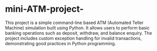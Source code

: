 # mini-ATM-project-
This project is a simple command-line based ATM (Automated Teller Machine) simulation built using Python. It allows users to perform basic banking operations such as deposit, withdraw, and balance enquiry. The project includes custom exception handling for invalid transactions, demonstrating good practices in Python programming.
